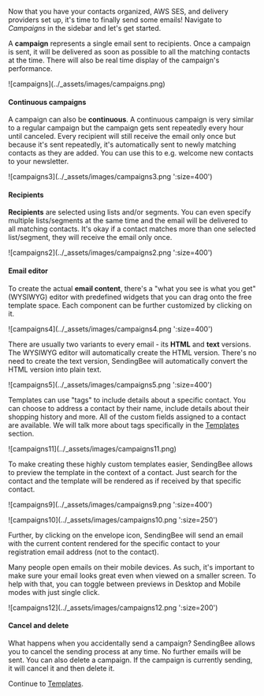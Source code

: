 Now that you have your contacts organized, AWS SES, and delivery providers
set up, it's time to finally send some emails! Navigate to *Campaigns* in the
sidebar and let's get started.

A **campaign** represents a single email sent to recipients. Once a campaign
is sent, it will be delivered as soon as possible to all the matching
contacts at the time. There will also be real time display of the campaign's
performance.

<p class="centered">
  ![campaigns](../_assets/images/campaigns.png)
</p>

#### Continuous campaigns

A campaign can also be **continuous**. A continuous campaign is very similar to
a regular campaign but the campaign gets sent repeatedly every hour until
canceled. Every recipient will still receive the email only once but because
it's sent repeatedly, it's automatically sent to newly matching contacts as they
are added. You can use this to e.g. welcome new contacts to your newsletter.

<p class="centered">
  ![campaigns3](../_assets/images/campaigns3.png ':size=400')
</p>

#### Recipients

**Recipients** are selected using lists and/or segments. You can even specify
multiple lists/segments at the same time and the email will be delivered to
all matching contacts. It's okay if a contact matches more than one selected
list/segment, they will receive the email only once.

<p class="centered">
  ![campaigns2](../_assets/images/campaigns2.png ':size=400')
</p>

#### Email editor

To create the actual **email content**, there's a "what you see is what you
get" (WYSIWYG) editor with predefined widgets that you can drag onto the free
template space. Each component can be further customized by clicking on it.

<p class="centered">
  ![campaigns4](../_assets/images/campaigns4.png ':size=400')
</p>

There are usually two variants to every email - its **HTML** and **text**
versions.  The WYSIWYG editor will automatically create the HTML version.
There's no need to create the text version, SendingBee will automatically
convert the HTML version into plain text.

<p class="centered">
  ![campaigns5](../_assets/images/campaigns5.png ':size=400')
</p>

Templates can use "tags" to include details about a specific contact. You can
choose to address a contact by their name, include details about their
shopping history and more. All of the custom fields assigned to a contact are
available. We will talk more about tags specifically in the
[Templates](/templates.md) section.

<p class="centered">
  ![campaigns11](../_assets/images/campaigns11.png)
</p>

To make creating these highly custom templates easier, SendingBee allows to
preview the template in the context of a contact. Just search for the contact
and the template will be rendered as if received by that specific contact.

<p class="centered">
  ![campaigns9](../_assets/images/campaigns9.png ':size=400')
</p>
<p class="centered">
  ![campaigns10](../_assets/images/campaigns10.png ':size=250')
</p>

Further, by clicking on the envelope icon, SendingBee will send an email with
the current content rendered for the specific contact to your registration
email address (not to the contact).

Many people open emails on their mobile devices. As such, it's important to
make sure your email looks great even when viewed on a smaller screen. To
help with that, you can toggle between previews in Desktop and Mobile modes
with just single click.

<p class="centered">
  ![campaigns12](../_assets/images/campaigns12.png ':size=200')
</p>

#### Cancel and delete

What happens when you accidentally send a campaign? SendingBee allows you to
cancel the sending process at any time. No further emails will be sent. You
can also delete a campaign. If the campaign is currently sending, it will
cancel it and then delete it.

Continue to [Templates](/templates.md).

